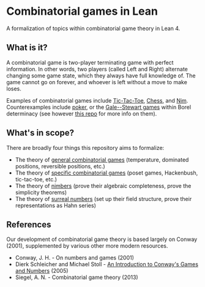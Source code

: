 # Combinatorial games in Lean

A formalization of topics within combinatorial game theory in Lean 4.

## What is it?

A combinatorial game is two-player terminating game with perfect information. In other words, two players (called Left and Right) alternate changing some game state, which they always have full knowledge of. The game cannot go on forever, and whoever is left without a move to make loses.

Examples of combinatorial games include [Tic-Tac-Toe](https://en.wikipedia.org/wiki/Tic-tac-toe),
[Chess](https://en.wikipedia.org/wiki/Chess), and [Nim](https://en.wikipedia.org/wiki/Nim). Counterexamples include [poker](https://en.wikipedia.org/wiki/Poker), or the [Gale--Stewart games](https://en.wikipedia.org/wiki/Borel_determinacy_theorem#Gale%E2%80%93Stewart_games) within Borel determinacy (see however [this repo](https://github.com/sven-manthe/A-formalization-of-Borel-determinacy-in-Lean) for more info on them).

## What's in scope?

There are broadly four things this repository aims to formalize:

- The theory of [general combinatorial games](https://github.com/users/vihdzp/projects/3) (temperature, dominated positions, reversible positions, etc.)
- The theory of [specific combinatorial games](https://github.com/users/vihdzp/projects/7) (poset games, Hackenbush, tic-tac-toe, etc.)
- The theory of [nimbers](https://github.com/users/vihdzp/projects/8) (prove their algebraic completeness, prove the simplicity theorems)
- The theory of [surreal numbers](https://github.com/users/vihdzp/projects/9) (set up their field structure, prove their representations as Hahn series)

## References

Our development of combinatorial game theory is based largely on Conway (2001), supplemented by various other more modern resources.

* Conway, J. H. - On numbers and games (2001)
* Dierk Schleicher and Michael Stoll - [An Introduction to Conway's Games and Numbers](https://arxiv.org/abs/math/0410026) (2005)
* Siegel, A. N. - Combinatorial game theory (2013)
